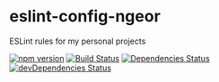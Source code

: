 # eslint-config-ngeor
ESLint rules for my personal projects

[![npm version](https://img.shields.io/npm/v/eslint-config-ngeor.svg)](https://npmjs.org/package/eslint-config-ngeor)
[![Build Status](https://travis-ci.org/ngeor/eslint-config-ngeor.svg?branch=master)](https://travis-ci.org/ngeor/eslint-config-ngeor)
[![Dependencies Status](https://david-dm.org/ngeor/eslint-config-ngeor.svg)](https://david-dm.org/ngeor/eslint-config-ngeor)
[![devDependencies Status](https://david-dm.org/ngeor/eslint-config-ngeor/dev-status.svg)](https://david-dm.org/ngeor/eslint-config-ngeor?type=dev)
